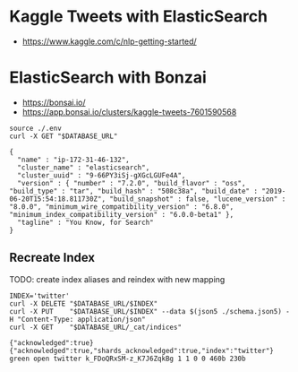 # Kaggle Tweets with ElasticSearch
- https://www.kaggle.com/c/nlp-getting-started/

# ElasticSearch with Bonzai
- https://bonsai.io/
- https://app.bonsai.io/clusters/kaggle-tweets-7601590568
```    
source ./.env
curl -X GET "$DATABASE_URL"
```
```
{
  "name" : "ip-172-31-46-132",
  "cluster_name" : "elasticsearch",
  "cluster_uuid" : "9-66PY3iSj-gXGcLGUFe4A",
  "version" : { "number" : "7.2.0", "build_flavor" : "oss", "build_type" : "tar", "build_hash" : "508c38a", "build_date" : "2019-06-20T15:54:18.811730Z", "build_snapshot" : false, "lucene_version" : "8.0.0", "minimum_wire_compatibility_version" : "6.8.0", "minimum_index_compatibility_version" : "6.0.0-beta1" },
  "tagline" : "You Know, for Search"
}
``` 

## Recreate Index
TODO: create index aliases and reindex with new mapping
```
INDEX='twitter'
curl -X DELETE "$DATABASE_URL/$INDEX"       
curl -X PUT    "$DATABASE_URL/$INDEX" --data $(json5 ./schema.json5) -H "Content-Type: application/json"
curl -X GET    "$DATABASE_URL/_cat/indices"
```
```
{"acknowledged":true}
{"acknowledged":true,"shards_acknowledged":true,"index":"twitter"}
green open twitter k_FDoQRxSM-z_K7J6ZqkBg 1 1 0 0 460b 230b
```
